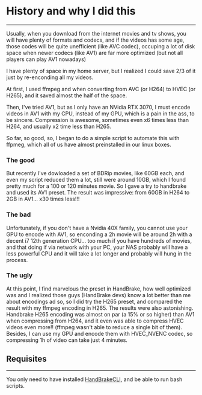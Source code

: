 # History and why I did this

---
Usually, when you download from the internet movies and tv shows, you will have plenty of formats and codecs, and if the videos has some age, those codes will be quite unefficient (like AVC codec), occuping a lot of disk space when newer codecs (like AV1) are far more optimized (but not all players can play AV1 nowadays)

I have plenty of space in my home server, but I realized I could save 2/3 of it just by re-enconding all my videos.

At first, I used ffmpeg and when converting from AVC (or H264) to HVEC (or H265), and it saved almost the half of the space.

Then, I've tried AV1, but as I only have an NVidia RTX 3070, I must encode videos in AV1 with my CPU, instead of my GPU, which is a pain in the ass, to be sincere. Compression is awesome, sometimes even x6 times less than H264, and usually x2 time less than H265.

So far, so good, so, I began to do a simple script to automate this with ffpmeg, which all of us have almost preinstalled in our linux boxes.

### The good

But recently I've dowloaded a set of BDRip movies, like 60GB each, and even my script reduced them a lot, still were around 10GB, which I found pretty much for a 100 or 120 minutes movie. So I gave a try to handbrake and used its AV1 preset. The result was impressive: from 60GB in H264 to 2GB in AV1... x30 times less!!!

### The bad

Unfortunately, if you don't have a Nvidia 40X family, you cannot use your GPU to encode with AV1, so enconding a 2h movie will be around 2h with a decent i7 12th generation CPU... too much if you have hundreds of movies, and that doing if via network with your PC, your NAS probably will have a less powerful CPU and it will take a lot longer and probably will hung in the process.

### The ugly

At this point, I find marvelous the preset in HandBrake, how well optimized was and I realized those guys (HandBrake devs) know a lot better than me about encodings ad so, so I did try the H265 preset, and compared the result with my ffmpeg encoding in H265. The results were also astonishing. Handbrake H265 encoding was almost on par (a 15% or so higher) than AV1 when compressing from H264, and it even was able to compress HVEC videos even more!! (ffmpeg wasn't able to reduce a single bit of them). Besides, I can use my GPU and encode them with HVEC_NVENC codec, so compressing 1h of video can take just 4 minutes.

## Requisites

---
You only need to have installed [HandBrakeCLI](https://handbrake.fr/downloads2.php), and be able to run bash scripts.
